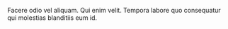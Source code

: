 Facere odio vel aliquam. Qui enim velit. Tempora labore quo consequatur qui molestias blanditiis eum id.
